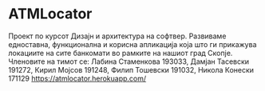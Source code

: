 # ATMLocator
Проект по курсот Дизајн и архитектура на софтвер. Развиваме едноставна, функционална и корисна апликација која што ги прикажува локациите на сите банкомати во рамките на нашиот град Скопје. Членовите на тимот се: Лабина Стаменкова 193033, Дамјан Тасевски 191272, Кирил Мојсов 191248,  Филип Тошевски 191032, Никола Конески 171129
https://atmlocator.herokuapp.com/
